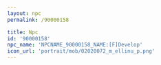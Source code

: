 ```yaml
---
layout: npc
permalink: /90000158

title: Npc
id: '90000158'
npc_name: 'NPCNAME_90000158_NAME:[F]Develop'
icon_url: 'portrait/mob/02020072_m_ellinu_p.png'
---
```

